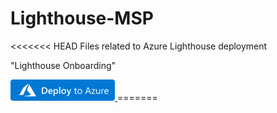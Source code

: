 # Lighthouse-MSP
<<<<<<< HEAD
Files related to Azure Lighthouse deployment

"Lighthouse Onboarding"

<a href="https://portal.azure.com/#create/Microsoft.Template/uri/https%3A%2F%2Fraw.githubusercontent.com%2Fmlamberty%2FLighthouse-MSP%2Fmain%2FDeployment%2Fazurelighthousedeploy.json" target= "_blank">
<img src="https://raw.githubusercontent.com/Azure/azure-quickstart-templates/master/1-CONTRIBUTION-GUIDE/images/deploytoazure.png"/>
</a>
=======
